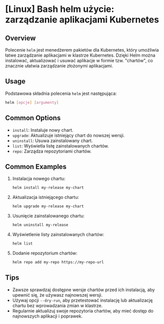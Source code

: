 # [Linux] Bash helm użycie: zarządzanie aplikacjami Kubernetes

## Overview
Polecenie `helm` jest menedżerem pakietów dla Kubernetes, który umożliwia łatwe zarządzanie aplikacjami w klastrze Kubernetes. Dzięki Helm można instalować, aktualizować i usuwać aplikacje w formie tzw. "chartów", co znacznie ułatwia zarządzanie złożonymi aplikacjami.

## Usage
Podstawowa składnia polecenia `helm` jest następująca:

```bash
helm [opcje] [argumenty]
```

## Common Options
- `install`: Instaluje nowy chart.
- `upgrade`: Aktualizuje istniejący chart do nowszej wersji.
- `uninstall`: Usuwa zainstalowany chart.
- `list`: Wyświetla listę zainstalowanych chartów.
- `repo`: Zarządza repozytoriami chartów.

## Common Examples
1. Instalacja nowego chartu:
   ```bash
   helm install my-release my-chart
   ```

2. Aktualizacja istniejącego chartu:
   ```bash
   helm upgrade my-release my-chart
   ```

3. Usunięcie zainstalowanego chartu:
   ```bash
   helm uninstall my-release
   ```

4. Wyświetlenie listy zainstalowanych chartów:
   ```bash
   helm list
   ```

5. Dodanie repozytorium chartów:
   ```bash
   helm repo add my-repo https://my-repo-url
   ```

## Tips
- Zawsze sprawdzaj dostępne wersje chartów przed ich instalacją, aby upewnić się, że używasz najnowszej wersji.
- Używaj opcji `--dry-run`, aby przetestować instalację lub aktualizację chartu bez wprowadzania zmian w klastrze.
- Regularnie aktualizuj swoje repozytoria chartów, aby mieć dostęp do najnowszych aplikacji i poprawek.